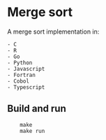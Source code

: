 # Merge sort

A merge sort implementation in:

    - C
    - R
    - Go
    - Python
    - Javascript
    - Fortran
    - Cobol
    - Typescript


## Build and run

```shell
    make
    make run
```

